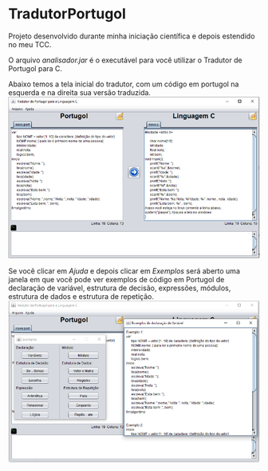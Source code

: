 # TradutorPortugol
Projeto desenvolvido durante minha iniciação científica e depois estendido no meu TCC.

O arquivo *analisador.jar* é o executável para você utilizar o Tradutor de Portugol para C.

Abaixo temos a tela inicial do tradutor, com um código em portugol na esquerda e na direita sua versão traduzida.
![alt text](https://github.com/jlgomes/TradutorPortugol/blob/main/image/tela_inicial.PNG?raw=true)


Se você clicar em *Ajuda* e depois clicar em *Exemplos* será aberto uma janela em que você pode ver exemplos de código em Portugol de declaração de variável, estrutura de decisão, expressões, módulos, estrutura de dados e estrutura de repetição.
![alt text](https://github.com/jlgomes/TradutorPortugol/blob/main/image/exemplos_portugol.PNG?raw=true)

